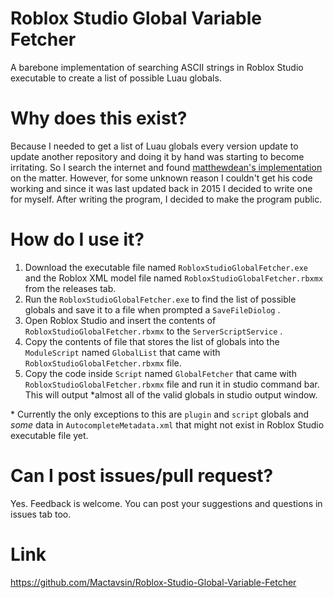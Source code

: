 # Roblox Studio Global Variable Fetcher

A barebone implementation of searching ASCII strings in Roblox Studio executable to create a list of possible Luau globals.

# Why does this exist?

Because I needed to get a list of Luau globals every version update to update another repository and doing it by hand was starting to become irritating. So I search the internet and found [matthewdean's implementation](https://github.com/matthewdean/roblox-global-variable-enumerator) on the matter. However, for some unknown reason I couldn't get his code working and since it was last updated back in 2015 I decided to write one for myself. After writing the program, I decided to make the program public.

# How do I use it?

1. Download the executable file named `RobloxStudioGlobalFetcher.exe` and the Roblox XML model file named `RobloxStudioGlobalFetcher.rbxmx` from the releases tab.
2. Run the `RobloxStudioGlobalFetcher.exe` to find the list of possible globals and save it to a file when prompted a `SaveFileDiolog` .
3. Open Roblox Studio and insert the contents of `RobloxStudioGlobalFetcher.rbxmx` to the `ServerScriptService` .
4. Copy the contents of file that stores the list of globals into the `ModuleScript` named `GlobalList` that came with `RobloxStudioGlobalFetcher.rbxmx` file.
5. Copy the code inside `Script` named `GlobalFetcher` that came with `RobloxStudioGlobalFetcher.rbxmx` file and run it in studio command bar. This will output \*almost all of the valid globals in studio output window.

\* Currently the only exceptions to this are `plugin` and `script` globals and *some* data in `AutocompleteMetadata.xml` that might not exist in Roblox Studio executable file yet.

# Can I post issues/pull request?

Yes. Feedback is welcome. You can post your suggestions and questions in issues tab too.

# Link
https://github.com/Mactavsin/Roblox-Studio-Global-Variable-Fetcher
